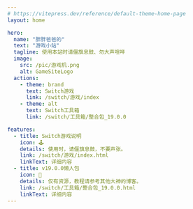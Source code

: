 ```yaml
---
# https://vitepress.dev/reference/default-theme-home-page
layout: home

hero:
  name: "胖胖爸爸的"
  text: "游戏小站"
  tagline: 使用本站时请偃旗息鼓、勿大声喧哗
  image:
    src: /pic/游戏机.png
    alt: GameSiteLogo
  actions:
    - theme: brand
      text: Switch游戏
      link: /switch/游戏/index
    - theme: alt
      text: Switch工具箱
      link: /switch/工具箱/整合包_19.0.0

features:
  - title: Switch游戏说明
    icon: 🕹
    details: 使用时，请偃旗息鼓，不要声张。
    link: /switch/游戏/index.html
    linkText: 详细内容
  - title: v19.0.0懒人包
    icon: 🔧
    details: 仅有资源，教程请参考其他大神的博客。
    link: /switch/工具箱/整合包_19.0.0.html
    linkText: 详细内容
---
```


